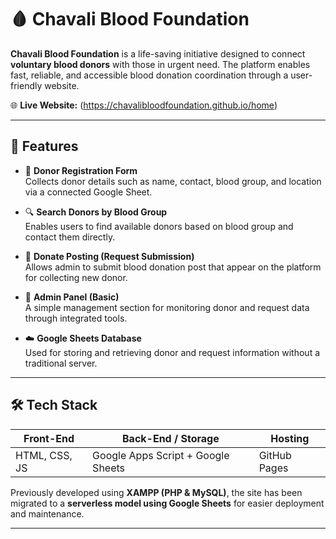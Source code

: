 # 🩸 Chavali Blood Foundation

**Chavali Blood Foundation** is a life-saving initiative designed to connect **voluntary blood donors** with those in urgent need. The platform enables fast, reliable, and accessible blood donation coordination through a user-friendly website.

🌐 **Live Website:** (https://chavalibloodfoundation.github.io/home)

---

## 🚀 Features

- 📝 **Donor Registration Form**  
  Collects donor details such as name, contact, blood group, and location via a connected Google Sheet.

- 🔍 **Search Donors by Blood Group**  
  Enables users to find available donors based on blood group and contact them directly.

- 📢 **Donate Posting (Request Submission)**  
  Allows admin to submit blood donation post that appear on the platform for collecting new donor.

- 🔐 **Admin Panel (Basic)**  
  A simple management section for monitoring donor and request data through integrated tools.

- ☁️ **Google Sheets Database**  
  Used for storing and retrieving donor and request information without a traditional server.

---

## 🛠️ Tech Stack

| Front-End      | Back-End / Storage   | Hosting         |
|----------------|----------------------|-----------------|
| HTML, CSS, JS  | Google Apps Script + Google Sheets | GitHub Pages |

Previously developed using **XAMPP (PHP & MySQL)**, the site has been migrated to a **serverless model using Google Sheets** for easier deployment and maintenance.

---

